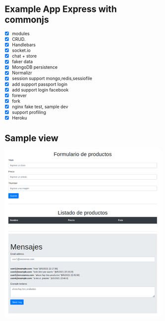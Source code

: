 Example App Express with commonjs
=====================================
- [x] modules
- [x] CRUD.
- [x] Handlebars
- [x] socket.io
- [x] chat + store
- [x] faker data
- [x] MongoDB persistence
- [x] Normalizr
- [x] session support mongo,redis,sessiofile
- [x] add support passport login
- [x] add support login facebook
- [x] forever
- [x] fork
- [x] nginx fake test, sample dev
- [x] support profiling
- [x] Heroku

# Sample view

![Vista handlebars](sample.png "Vista de uso")
